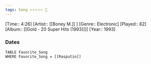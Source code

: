 ```yaml
---
tags: Song ⭐⭐⭐⭐⭐ 💛
---
```

[Time:: 4:26]
[Artist:: [[Boney M.]] ]
[Genre:: Electronic]
[Played:: 82]
[Album:: [[Gold - 20 Super Hits (1993)]]]
[Year:: 1993]
### Dates
````dataview
TABLE Favorite_Song
WHERE Favorite_Song = [[Rasputin]]
````